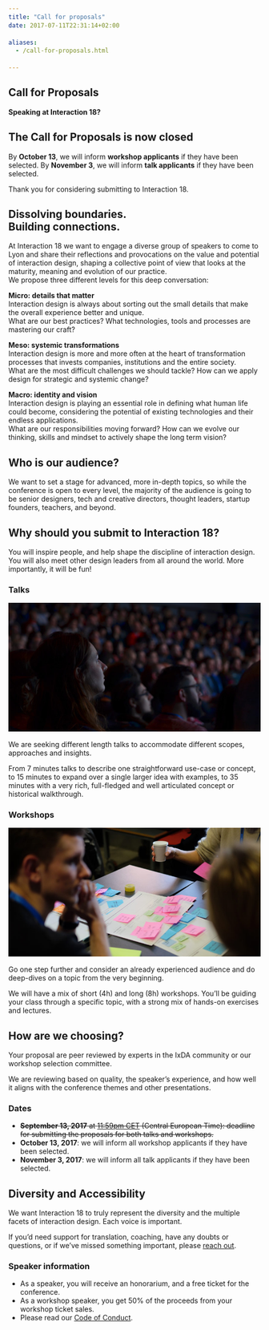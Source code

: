 ```yaml
---
title: "Call for proposals"
date: 2017-07-11T22:31:14+02:00

aliases: 
  - /call-for-proposals.html
  
---
```


<section class="banner banner-link text-white banner-purple-cfp banner-video">
  <span class="button-banner text-white banner-full">
    <p>
      <h1>Call for Proposals</h1>
      <strong>Speaking at Interaction&nbsp;18?</strong>
    </p>
  </span>
</section>

<section class="bordered mega-padding container content container-s spacer-t-b">
     <h2>The Call for Proposals is now closed</h2>
     <p>By <strong>October 13</strong>, we will inform <strong>workshop applicants</strong> if they have been selected. By <strong>November 3</strong>, we will inform <strong>talk applicants</strong> if they have been selected.
     </p>
   </section>
   
<section class="container content container-xs spacer-t-b">
  <p>Thank you for considering submitting to Interaction&nbsp;18. </p>
  <h2>Dissolving boundaries.<br>Building connections.</h2>
  <p>At Interaction&nbsp;18 we want to engage a diverse group of speakers to come to Lyon and share their reflections and provocations on the value and potential of interaction design, shaping a collective point of view that looks at the maturity, meaning and evolution of our practice. <br>
  We propose three different levels for this deep conversation:
  </p>
  <p><strong>Micro: details that matter</strong><br>
  Interaction design is always about sorting out the small details that make the overall experience better and unique. <br>
  What are our best practices? What  technologies, tools and processes are mastering our craft? </p>
  <p><strong>Meso: systemic transformations</strong><br>
  Interaction design is more and more often at the heart of transformation processes that invests companies, institutions and the entire society.<br>
  What are the most difficult challenges we should tackle? How can we apply design for strategic and systemic change?
  </p>
  <p><strong>Macro: identity and vision</strong><br>
  Interaction design is playing an essential role in defining what human life could become, considering the potential of existing technologies and their endless applications. <br>
  What are our responsibilities moving forward? How can we evolve our thinking, skills and mindset to actively shape the long term vision?
  </p>
  <h2>Who is our audience?</h2>
  <p>We want to set a stage for advanced, more in-depth topics, so while the conference is open to every level, the majority of the audience is going to be senior designers, tech and creative directors, thought leaders, startup founders, teachers, and beyond.
  </p>
</section>

<section class="bordered mega-padding container content container-s spacer-t-b">
  <h2>Why should you submit to Interaction&nbsp;18?</h2>
  <p>You will inspire people, and help shape the discipline of interaction design. You will also meet other design leaders from all around the world. More importantly, it will be fun!</p>
</section>

<section class="content container spacer-t-b">
  <div class="boxes boxes-2">
    <div class="box">
      <h3>Talks</h3>
      <img src="/img/photos/cfp-talk.jpg" alt="Captivated audience at Interaction 16 in Helsinki">
      <p>We are seeking different length talks to accommodate different scopes, approaches and insights.</p>
      <p>From 7 minutes talks to describe one straightforward use-case or concept, to 15 minutes to expand over a single larger idea with examples, to 35 minutes with a very rich, full-fledged and well articulated concept or historical walkthrough.</p>
    </div>
    <div class="box">
      <h3>Workshops</h3>
      <img src="/img/photos/cfp-workshop.jpg" alt="Workshop happening at Interaction 16 in Helsinki">
      <p>Go one step further and consider an already experienced audience and do deep-dives on a topic from the very beginning.</p>
      <p>We will have a mix of short (4h) and long (8h) workshops. You’ll be guiding your class through a specific topic, with a strong mix of hands-on exercises and lectures.</p>
    </div>
  </div>
</section>

<section class="bordered mega-padding container content container-s spacer-t-b">
  <h2>How are we choosing?</h2>
  <p>Your proposal are peer reviewed by experts in the IxDA community or our workshop selection committee.</p>
  <p>We are reviewing based on quality, the speaker’s experience, and how well it aligns with the conference themes and other presentations.</p>
</section>

<section class="container content container-xs spacer-t-b">
  <h3><strong>Dates</strong></h3>
  <ul>
    <li><strike><strong>September 13, 2017</strong> at <a href="http://everytimezone.com/#2017-9-13,600,20y" target="_blank">11:59pm CET</a> (Central European Time): deadline for submitting the proposals for both talks and workshops.</strike></li>
    <li><strong>October 13, 2017</strong>: we will inform all workshop applicants if they have been selected.</li>
    <li><strong>November 3, 2017</strong>: we will inform all talk applicants if they have been selected.</li>
  </ul>
  </ul>
</section>

<section class="bordered mega-padding container content container-s spacer-t-b">
  <h2>Diversity and Accessibility</h2>
  <p>We want Interaction&nbsp;18 to truly represent the diversity and the multiple facets of interaction design. Each voice is important.</p>
  <p>If you’d need support for translation, coaching, have any doubts or questions, or if we’ve missed something important, please <a href="mailto:ixd18_speakers@ixda.org" target="_blank">reach out</a>.</p>
</section>

<section class="container content container-xs spacer-t-b">
  <h3><strong>Speaker information</strong></h3>
  <ul>
    <li>As a speaker, you will receive an honorarium, and a free ticket for the conference.</li>
    <li>As a workshop speaker, you get 50% of the proceeds from your workshop ticket sales.</li>
    <li>Please read our <a href="code-of-conduct.html" target="_blank">Code of Conduct</a>.</li>
  </ul>
</section>
